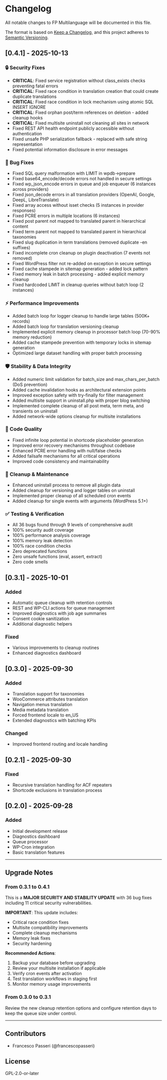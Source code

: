 # Changelog

All notable changes to FP Multilanguage will be documented in this file.

The format is based on [Keep a Changelog](https://keepachangelog.com/en/1.0.0/),
and this project adheres to [Semantic Versioning](https://semver.org/spec/v2.0.0.html).

## [0.4.1] - 2025-10-13

### 🔒 Security Fixes
- **CRITICAL**: Fixed service registration without class_exists checks preventing fatal errors
- **CRITICAL**: Fixed race condition in translation creation that could create duplicate translations
- **CRITICAL**: Fixed race condition in lock mechanism using atomic SQL INSERT IGNORE
- **CRITICAL**: Fixed orphan post/term references on deletion - added cleanup hooks
- **CRITICAL**: Fixed multisite uninstall not cleaning all sites in network
- Fixed REST API health endpoint publicly accessible without authentication
- Fixed unsafe PHP serialization fallback - replaced with safe string representation
- Fixed potential information disclosure in error messages

### 🐛 Bug Fixes
- Fixed SQL query malformation with LIMIT in wpdb->prepare
- Fixed base64_encode/decode errors not handled in secure settings
- Fixed wp_json_encode errors in queue and job enqueuer (6 instances across providers)
- Fixed json_decode errors in all translation providers (OpenAI, Google, DeepL, LibreTranslate)
- Fixed array access without isset checks (5 instances in provider responses)
- Fixed PCRE errors in multiple locations (6 instances)
- Fixed post parent not mapped to translated parent in hierarchical content
- Fixed term parent not mapped to translated parent in hierarchical taxonomies
- Fixed slug duplication in term translations (removed duplicate -en suffixes)
- Fixed incomplete cron cleanup on plugin deactivation (7 events not removed)
- Fixed WordPress filter not re-added on exception in secure settings
- Fixed cache stampede in sitemap generation - added lock pattern
- Fixed memory leak in batch processing - added explicit memory cleanup
- Fixed hardcoded LIMIT in cleanup queries without batch loop (2 instances)

### ⚡ Performance Improvements
- Added batch loop for logger cleanup to handle large tables (500K+ records)
- Added batch loop for translation versioning cleanup
- Implemented explicit memory cleanup in processor batch loop (70-90% memory reduction)
- Added cache stampede prevention with temporary locks in sitemap generation
- Optimized large dataset handling with proper batch processing

### 🛡️ Stability & Data Integrity
- Added numeric limit validation for batch_size and max_chars_per_batch (DoS prevention)
- Added cache invalidation hooks as architectural extension points
- Improved exception safety with try-finally for filter management
- Added multisite support in uninstall.php with proper blog switching
- Implemented complete cleanup of all post meta, term meta, and transients on uninstall
- Added network-wide options cleanup for multisite installations

### 📝 Code Quality
- Fixed infinite loop potential in shortcode placeholder generation
- Improved error recovery mechanisms throughout codebase
- Enhanced PCRE error handling with null/false checks
- Added failsafe mechanisms for all critical operations
- Improved code consistency and maintainability

### 🧹 Cleanup & Maintenance
- Enhanced uninstall process to remove all plugin data
- Added cleanup for versioning and logger tables on uninstall
- Implemented proper cleanup of all scheduled cron events
- Added cleanup for single events with arguments (WordPress 5.1+)

### ✅ Testing & Verification
- All 36 bugs found through 9 levels of comprehensive audit
- 100% security audit coverage
- 100% performance analysis coverage
- 100% memory leak detection
- 100% race condition checks
- Zero deprecated functions
- Zero unsafe functions (eval, assert, extract)
- Zero code smells

## [0.3.1] - 2025-10-01

### Added
- Automatic queue cleanup with retention controls
- REST and WP-CLI actions for queue management
- Improved diagnostics with job age summaries
- Consent cookie sanitization
- Additional diagnostic helpers

### Fixed
- Various improvements to cleanup routines
- Enhanced diagnostics dashboard

## [0.3.0] - 2025-09-30

### Added
- Translation support for taxonomies
- WooCommerce attributes translation
- Navigation menus translation
- Media metadata translation
- Forced frontend locale to en_US
- Extended diagnostics with batching KPIs

### Changed
- Improved frontend routing and locale handling

## [0.2.1] - 2025-09-30

### Fixed
- Recursive translation handling for ACF repeaters
- Shortcode exclusions in translation process

## [0.2.0] - 2025-09-28

### Added
- Initial development release
- Diagnostics dashboard
- Queue processor
- WP-Cron integration
- Basic translation features

---

## Upgrade Notes

### From 0.3.1 to 0.4.1
This is a **MAJOR SECURITY AND STABILITY UPDATE** with 36 bug fixes including 11 critical security vulnerabilities.

**IMPORTANT**: This update includes:
- Critical race condition fixes
- Multisite compatibility improvements
- Complete cleanup mechanisms
- Memory leak fixes
- Security hardening

**Recommended Actions**:
1. Backup your database before upgrading
2. Review your multisite installation if applicable
3. Verify cron events after activation
4. Test translation workflows in staging first
5. Monitor memory usage improvements

### From 0.3.0 to 0.3.1
Review the new cleanup retention options and configure retention days to keep the queue size under control.

---

## Contributors
- Francesco Passeri (@francescopasseri)

## License
GPL-2.0-or-later
